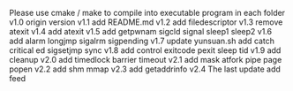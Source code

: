 Please use cmake / make to compile into executable program in each folder
v1.0 origin version
v1.1 add README.md
v1.2 add filedescriptor
v1.3 remove atexit
v1.4 add atexit
v1.5 add getpwnam sigcld signal sleep1 sleep2
v1.6 add alarm longjmp sigalrm sigpending
v1.7 update yunsuan.sh add catch critical ed sigsetjmp sync
v1.8 add control exitcode pexit sleep tid
v1.9 add cleanup
v2.0 add timedlock barrier timeout
v2.1 add mask atfork pipe page popen
v2.2 add shm mmap
v2.3 add getaddrinfo
v2.4 The last update add feed
